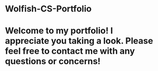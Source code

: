 # Wolfish-CS-Portfolio
# Welcome to my portfolio! I appreciate you taking a look. Please feel free to contact me with any questions or concerns!
